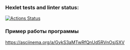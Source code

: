 ### Hexlet tests and linter status:
[![Actions Status](https://github.com/belchanin/frontend-project-46/workflows/hexlet-check/badge.svg)](https://github.com/belchanin/frontend-project-46/actions)

### Пример работы программы
https://asciinema.org/a/GykS3aMTwRfQnUd5RVnOsjSXV